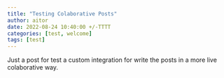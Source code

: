 ```yaml
---
title: "Testing Colaborative Posts"
author: aitor
date: 2022-08-24 10:40:00 +/-TTTT
categories: [test, welcome]
tags: [test]
---
```


Just a post for test a custom integration for write the posts in a more live colaborative way.
